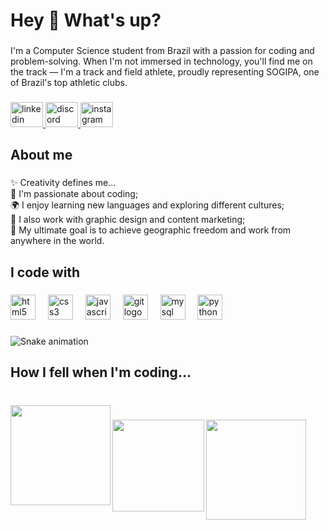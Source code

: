 <h1 align="left">Hey 👋 What's up?</h1>

###

<p align="left">I'm a Computer Science student from Brazil with a passion for coding and problem-solving. When I'm not immersed in technology, you'll find me on the track — I'm a track and field athlete, proudly representing SOGIPA, one of Brazil's top athletic clubs.</p>

###

<div align="left">
  <a href="https://www.linkedin.com/in/denner-dos-santos-258b37222/" target="_blank">
    <img src="https://raw.githubusercontent.com/maurodesouza/profile-readme-generator/master/src/assets/icons/social/linkedin/default.svg" width="52" height="40" alt="linkedin logo"  />
  </a>
  <a href="https://discord.com/dennerdossantos_06724" target="_blank">
    <img src="https://raw.githubusercontent.com/maurodesouza/profile-readme-generator/master/src/assets/icons/social/discord/default.svg" width="52" height="40" alt="discord logo"  />
  </a>
  <a href="https://www.instagram.com/denner_04" target="_blank">
    <img src="https://raw.githubusercontent.com/maurodesouza/profile-readme-generator/master/src/assets/icons/social/instagram/default.svg" width="52" height="40" alt="instagram logo"  />
  </a>
</div>

###

<h2 align="left">About me</h2>

###

<p align="left">✨ Creativity defines me...<br>👾 I'm passionate about coding;<br>🌍 I enjoy learning new languages and exploring different cultures;<br>🎨 I also work with graphic design and content marketing;<br>🎯 My ultimate goal is to achieve geographic freedom and work from anywhere in the world.</p>

###

<h2 align="left">I code with</h2>

###

<div align="left">
  <img src="https://cdn.jsdelivr.net/gh/devicons/devicon/icons/html5/html5-original.svg" height="40" alt="html5 logo"  />
  <img width="12" />
  <img src="https://cdn.jsdelivr.net/gh/devicons/devicon/icons/css3/css3-original.svg" height="40" alt="css3 logo"  />
  <img width="12" />
  <img src="https://cdn.jsdelivr.net/gh/devicons/devicon/icons/javascript/javascript-original.svg" height="40" alt="javascript logo"  />
  <img width="12" />
  <img src="https://cdn.jsdelivr.net/gh/devicons/devicon/icons/git/git-original.svg" height="40" alt="git logo"  />
  <img width="12" />
  <img src="https://cdn.jsdelivr.net/gh/devicons/devicon/icons/mysql/mysql-original.svg" height="40" alt="mysql logo"  />
  <img width="12" />
  <img src="https://cdn.jsdelivr.net/gh/devicons/devicon/icons/python/python-original.svg" height="40" alt="python logo"  />
</div>

###

<img src="https://raw.githubusercontent.com/denner17/denner17/output/snake.svg" alt="Snake animation" />

###

<h2 align="left">How I fell when I'm coding...</h2>

###

<br clear="both">

<img align="left" height="160" src="https://media.tenor.com/OKEcyToDLPkAAAAM/dog.gif"  />

###

<img align="left" height="147" src="https://i.pinimg.com/originals/bf/db/f2/bfdbf201adf015e7d64ad093882a6918.jpg"  />

###

<img align="left" height="160" src="https://i.imgflip.com/707bul.png?a480936"  />

###
